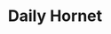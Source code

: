 ---
facebook: https://facebook.com/DailyHornetNews
instagram: https://instagram.com/dailyhornetnews
logohandle: dailyhornet
sort: dailyhornet
title: Daily Hornet
twitter: https://x.com/dailyhornetnews
website: https://dailyhornet.com/
---